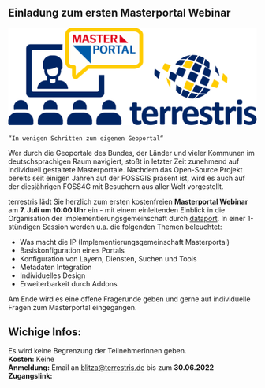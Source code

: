 ## Einladung zum ersten Masterportal Webinar

![terrestris Webinar Logo](public/terrestris_webinar_logo.svg)

`“In wenigen Schritten zum eigenen Geoportal“`

Wer durch die Geoportale des Bundes, der Länder und vieler Kommunen im deutschsprachigen Raum navigiert, stoßt in letzter Zeit zunehmend auf individuell gestaltete Masterportale. Nachdem das Open-Source Projekt bereits seit einigen Jahren auf der FOSSGIS präsent ist, wird es auch auf der diesjährigen FOSS4G mit Besuchern aus aller Welt vorgestellt.  

terrestris lädt Sie herzlich zum ersten kostenfreien **Masterportal Webinar** am **7. Juli um 10:00 Uhr** ein - mit einem einleitenden Einblick in die Organisation der Implementierungsgemeinschaft durch [dataport](https://www.dataport.de/was-wir-bewegen/portfolio/masterportal/). In einer 1-stündigen Session werden u.a. die folgenden Themen beleuchtet:  

- Was macht die IP (Implementierungsgemeinschaft Masterportal)
- Basiskonfiguration eines Portals
- Konfiguration von Layern, Diensten, Suchen und Tools
- Metadaten Integration
- Individuelles Design
- Erweiterbarkeit durch Addons

Am Ende wird es eine offene Fragerunde geben und gerne auf individuelle Fragen zum Masterportal eingegangen.  

## Wichige Infos:

Es wird keine Begrenzung der TeilnehmerInnen geben.  
**Kosten:** Keine  
**Anmeldung:** Email an blitza@terrestris.de bis zum **30.06.2022**  
**Zugangslink:** 
